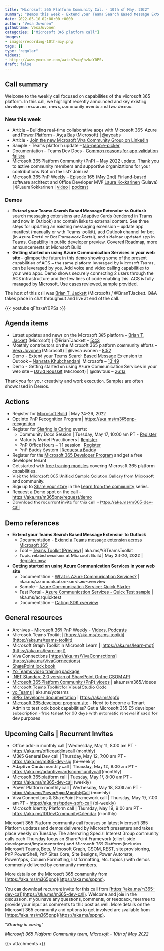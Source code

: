 ```yaml
---
title: "Microsoft 365 Platform Community Call - 10th of May, 2022"  
summary: "Demos this week - Extend your Teams Search Based Message Extension to Outlook and Getting started on using Azure Communication Services in your web site. Released Microsoft 365 Platform Community (PnP) – May 2022 update + articles, documents, videos, podcasts and more."
date: 2022-05-10 02:00:00 +0000
author: "Vesa Juvonen"
githubname: VesaJuvonen
categories: ["Microsoft 365 platform call"]
images:
- images/recording-10th-may.png
tags: []
type: "regular"
videos:
- https://www.youtube.com/watch?v=qFhzkaY0PSs
draft: false
---
```


## Call summary

Welcome to the weekly call focused on capabilities of the Microsoft 365 platform.  In this call, we highlight recently announced and key existing developer resources, news, community events and two demos.

### New this week

* Article – [Building real-time collaborative apps with Microsoft 365, Azure and Power Platform](https://devblogs.microsoft.com/microsoft365dev/building-real-time-collaborative-apps-with-microsoft-365-azure-and-power-platform/) - [Ayça Baş](http://twitter.com/aycabs) (Microsoft) \| @aycabs
* Article - [Join the new Microsoft Viva Community Group on LinkedIn](https://techcommunity.microsoft.com/t5/microsoft-viva-blog/join-the-new-microsoft-viva-community-group-on-linkedin/ba-p/3300541)
* Sample - Teams platform update – [tab-people-picker](https://github.com/OfficeDev/Microsoft-Teams-Samples/tree/main/samples/tab-people-picker)
* Documentation – Teams Dev Docs - [Common reasons for app validation failure](https://docs.microsoft.com/microsoftteams/platform/concepts/deploy-and-publish/appsource/common-reasons-for-app-validation-failure)
* Microsoft 365 Platform Community (PnP) – May 2022 update. Thank you to active community members and supportive organizations for your contributions. Not on the list? Join us!
* Microsoft 365 PnP Weekly – Episode 165 (May 2nd) Finland-based software architect and Office Developer MVP [Laura Kokkarinen](http://twitter.com/LauraKokkarinen) (Sulava) \| @LauraKokkarinen \| [video](https://pnp.github.io/blog/microsoft-365-pnp-weekly/episode-165/) \| [podcast](https://www.podbean.com/media/share/pb-96zpk-12216e6)

### Demos

* **Extend your Teams Search Based Message Extension to Outlook** – search messaging extensions are Adaptive Cards (rendered in Teams and now in Outlook) and contain links to external content. See three steps for updating an existing messaging extension – update app manifest (manually or with Teams toolkit), add Outlook channel for bot (in Azure Portal or Bot Framework Portal), and sideload updated app in Teams. Capability in public developer preview. Covered Roadmap, more announcements at Microsoft Build.
* **Getting started on using Azure Communication Services in your web site** – glimpse the future in this demo showing some of the present capabilities of ACS – the same platform leveraged by Microsoft Teams, can be leveraged by you. Add voice and video calling capabilities to your web apps. Demo shows securely connecting 2 users through the ACS infrastructure and the few lines of code enabling this. ACS is fully managed by Microsoft. Use cases reviewed, sample provided.

The host of this call was [Brian T. Jackett](http://twitter.com/BrianTJackett) (Microsoft) *\|* @BrianTJackett. Q&A takes place in chat throughout and live at end of the call.

{{< youtube qFhzkaY0PSs >}}

## Agenda items

* Latest updates and news on the Microsoft 365 platform – [Brian T. Jackett](http://twitter.com/BrianTJackett) (Microsoft) *\|* @BrianTJackett – [5:43](https://youtu.be/qFhzkaY0PSs?t=343)
* Monthly contributors on the Microsoft 365 platform community efforts – [Vesa Juvonen](https://twitter.com/vesajuvonen) (Microsoft) \| @vesajuvonen – [8:52](https://youtu.be/qFhzkaY0PSs?t=532)
* Demo - Extend your Teams Search Based Message Extension to Outlook – [Namrata Khubchandani](https://www.linkedin.com/in/namrata-khubchandani-181943a7/) (Microsoft) – [13:49](https://youtu.be/qFhzkaY0PSs?t=829)
* Demo - Getting started on using Azure Communication Services in your web site – [David Rousset](http://twitter.com/davrous) (Microsoft) \| @davrous – [26:13](https://youtu.be/qFhzkaY0PSs?t=1573)

Thank you for your creativity and work execution. Samples are often showcased in Demos.


## Actions

* Register for [Microsoft Build](http://register.build.microsoft.com) \| May 24-26, 2022
* Opt into PnP Recognition Program \| <https://aka.ms/m365pnp-recognition>
* Register for [Sharing is Caring](https://pnp.github.io/sharing-is-caring/) events:
    * Community Docs Session \| Tuesday, May 17, 10:00 am PT - [Register](https://forms.microsoft.com/pages/responsepage.aspx?id=KtIy2vgLW0SOgZbwvQuRaXDXyCl9DkBHq4A2OG7uLpdUOUdFR0U1STdGS0lXUDA2Sk1YSE1WMEtHSy4u)
    * Maturity Model Practitioners \| [Register](https://aka.ms/mm4m365)
    * PnP Office Hours – 1:1 session \| [Register](https://outlook.office365.com/owa/calendar/PnPSharingisCaring@warner.digital/bookings/)
    * PnP Buddy System \| [Request a Buddy](https://forms.office.com/Pages/ResponsePage.aspx?id=KtIy2vgLW0SOgZbwvQuRaXDXyCl9DkBHq4A2OG7uLpdUMjRRUVg4NElZUUJLTEY1TVVSVDJFRFpLRS4u)
* Register for the [Microsoft 365 Developer Program](https://aka.ms/m365/devprogram) and get a free developer tenant
* Get started with [free training modules](https://aka.ms/m365/dev/learn) covering Microsoft 365 platform capabilities.
* Visit the [Microsoft 365 Unified Sample Solution Gallery](https://adoption.microsoft.com/sample-solution-gallery) from Microsoft and community.
* Sign up to [Share your story](https://aka.ms/share-your-story) in the [Learn from the community](https://aka.ms/LearnFromTheCommunity/ThisWeek) series.
* Request a Demo spot on the call – <https://aka.ms/m365pnp/request/demo>
* Download the recurrent invite for this call – <https://aka.ms/m365-dev-call>

## Demo references

* **Extend your Teams Search Based Message Extension to Outlook**
    * Documentation - [Extend a Teams message extension across Microsoft 365](https://docs.microsoft.com/microsoftteams/platform/m365-apps/extend-m365-teams-message-extension)
    * Tool – [Teams Toolkit (Preview)](https://marketplace.visualstudio.com/items?itemName=TeamsDevApp.ms-teams-vscode-extension) \| aka.ms/VSTeamsToolkit
    * Topic related sessions at Microsoft Build \| May 24-26, 2022 \| [Register now](http://register.build.microsoft.com)
* **Getting started on using Azure Communication Services in your web site**
    * Documentation - [What is Azure Communication Services?](https://docs.microsoft.com/azure/communication-services/overview) \| aka.ms/communication-services-overview
    * Sample – [Azure Communication Services Quick Starter](https://github.com/davrous/acsauth)
    * Test Portal - [Azure Communication Services - Quick Test sample](https://david.azureedge.net/acs/samples/testacs.html) \| aka.ms/acsquicktest
    * Documentation – [Calling SDK overview](https://docs.microsoft.com/azure/communication-services/concepts/voice-video-calling/calling-sdk-features)

## General resources

* Archives - Microsoft 365 PnP Weekly - [Videos](https://www.youtube.com/playlist?list=PLR9nK3mnD-OVYI-St_CBiFfuL4CZbBpkC), [Podcasts](https://pnpweekly.podbean.com/)
* Microsoft Teams Toolkit | [https://aka.ms/teams-toolkit](https://aka.ms/teams-toolkit)
* Microsoft Graph Toolkit in Microsoft Learn | [https://aka.ms/learn-mgt](https://aka.ms/learn-mgt)
* Viva Connections [https://aka.ms/VivaConnections](https://aka.ms/VivaConnections)
* [SharePoint look book](https://lookbook.microsoft.com/?WT.mc_id=m365-24198-cxa)
* [Yo Teams video training package](https://aka.ms/yoteams-training)
* [.NET Standard 2.0 version of SharePoint Online CSOM API](https://developer.microsoft.com/microsoft-365/blogs/net-standard-version-of-sharepoint-online-csom-apis?WT.mc_id=m365-24198-cxa)
* [Microsoft 365 Platform Community (PnP) videos](https://aka.ms/m365/videos) | aka.ms/m365/videos
* [Microsoft Teams Toolkit for Visual Studio Code](https://marketplace.visualstudio.com/items?itemName=TeamsDevApp.ms-teams-vscode-extension)
* [yo Teams](https://aka.ms/yoteams) | aka.ms/yoteams
* [SPFx Developer documentation](https://aka.ms/spfx) | <https://aka.ms/spfx>
* [Microsoft 365 developer program site](https://developer.microsoft.com/office/dev-program?WT.mc_id=m365-24198-cxa) - Need to become a Tenant Admin to test look book capabilities? Get a Microsoft 365 E5 developer subscription - free tenant for 90 days with automatic renewal if used for dev purposes

## Upcoming Calls | Recurrent Invites

* Office add-in monthly call \| Wednesday, May 11, 8:00 am PT - <https://aka.ms/officeaddinscall> (monthly)
* M365 General Dev call \| Thursday, May 12, 7:00 am PT - <https://aka.ms/m365-dev-sig> (bi-weekly)
* Adaptive Cards monthly call \| Thursday, May 12, 9:00 am PT - <https://aka.ms/adaptivecardscommunitycall> (monthly)
* Microsoft 365 platform call \| Tuesday, May 17, 8:00 am PT – <https://aka.ms/m365-dev-call> (weekly)
* Power Platform monthly call \| Wednesday, May 18, 8:00 am PT - <https://aka.ms/PowerAppsMonthlyCall> (monthly)
* Viva Connections & SharePoint Framework call \| Thursday, May 19, 7:00 am PT - <https://aka.ms/spdev-spfx-call> (bi-weekly)
* Microsoft Identity Platform call \| Thursday, May 19, 9:00 am PT - <https://aka.ms/IDDevCommunityCalendar> (monthly)

Microsoft 365 Platform community call focuses on latest Microsoft 365 Platform updates and demos delivered by Microsoft presenters and takes place weekly on Tuesday.  The alternating Special Interest Group community calls each Thursday focus on SharePoint Framework (client-side development/implementation) and Microsoft 365 Platform (includes Microsoft Teams, Bots, Microsoft Graph, CSOM, REST, site provisioning, PnP PowerShell, PnP Sites Core, Site Designs, Power Automate, PowerApps, Column Formatting, list formatting, etc. topics.) with demos commonly delivered by community members.

More details on the Microsoft 365 community from [https://aka.ms/m365pnp](https://aka.ms/sppnp).

You can download recurrent invite for this call from [https://aka.ms/m365-dev-call](https://aka.ms/m365-dev-call).  Welcome and join in the discussion. If you have any questions, comments, or feedback, feel free to provide your input as comments to this post as well. More details on the Microsoft 365 community and options to get involved are available from [https://aka.ms/m365pnp](https://aka.ms/sppnp).


&quot;_Sharing is caring&quot;_

*Microsoft 365 Platform Community team, Microsoft - 10th of May 2022*

{{< attachments >}}
